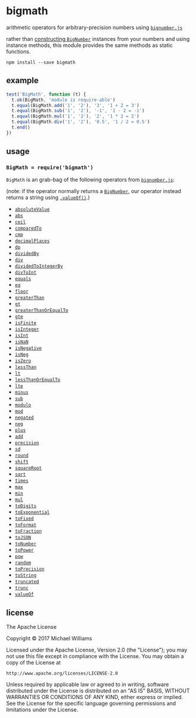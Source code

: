 # bigmath

arithmetic operators for arbitrary-precision numbers using [`bignumber.js`](https://mikemcl.github.io/bignumber.js/)

rather than [constructing `BigNumber`](https://mikemcl.github.io/bignumber.js/#bignumber) instances from your numbers and using instance methods, this module provides the same methods as static functions.

```shell
npm install --save bigmath
```

## example

```js
test('BigMath', function (t) {
  t.ok(BigMath, 'module is require-able')
  t.equal(BigMath.add('1', '2'), '3', '1 + 2 = 3')
  t.equal(BigMath.sub('1', '2'), '-1', '1 - 2 = -1')
  t.equal(BigMath.mul('1', '2'), '2', '1 * 2 = 2')
  t.equal(BigMath.div('1', '2'), '0.5', '1 / 2 = 0.5')
  t.end()
})
```

## usage

### `BigMath = require('bigmath')`

`BigMath` is an grab-bag of the following operators from [`bignumber.js`](https://mikemcl.github.io/bignumber.js/):

(note: if the operator normally returns a [`BigNumber`](https://mikemcl.github.io/bignumber.js/#bignumber), our operator instead returns a string using [`.valueOf()`](https://mikemcl.github.io/bignumber.js/#valueOf).)

- [`absoluteValue`](https://mikemcl.github.io/bignumber.js/#abs)
- [`abs`](https://mikemcl.github.io/bignumber.js/#abs)
- [`ceil`](https://mikemcl.github.io/bignumber.js/#ceil)
- [`comparedTo`](https://mikemcl.github.io/bignumber.js/#cmp)
- [`cmp`](https://mikemcl.github.io/bignumber.js/#cmp)
- [`decimalPlaces`](https://mikemcl.github.io/bignumber.js/#dp)
- [`dp`](https://mikemcl.github.io/bignumber.js/#dp)
- [`dividedBy`](https://mikemcl.github.io/bignumber.js/#div)
- [`div`](https://mikemcl.github.io/bignumber.js/#div)
- [`dividedToIntegerBy`](https://mikemcl.github.io/bignumber.js/#divInt)
- [`divToInt`](https://mikemcl.github.io/bignumber.js/#divInt)
- [`equals`](https://mikemcl.github.io/bignumber.js/#eq)
- [`eq`](https://mikemcl.github.io/bignumber.js/#eq)
- [`floor`](https://mikemcl.github.io/bignumber.js/#floor)
- [`greaterThan`](https://mikemcl.github.io/bignumber.js/#gt)
- [`gt`](https://mikemcl.github.io/bignumber.js/#gt)
- [`greaterThanOrEqualTo`](https://mikemcl.github.io/bignumber.js/#gte)
- [`gte`](https://mikemcl.github.io/bignumber.js/#gte)
- [`isFinite`](https://mikemcl.github.io/bignumber.js/#isF)
- [`isInteger`](https://mikemcl.github.io/bignumber.js/#isInt)
- [`isInt`](https://mikemcl.github.io/bignumber.js/#isInt)
- [`isNaN`](https://mikemcl.github.io/bignumber.js/#isNaN)
- [`isNegative`](https://mikemcl.github.io/bignumber.js/#isNeg)
- [`isNeg`](https://mikemcl.github.io/bignumber.js/#isNeg)
- [`isZero`](https://mikemcl.github.io/bignumber.js/#isZ)
- [`lessThan`](https://mikemcl.github.io/bignumber.js/#lt)
- [`lt`](https://mikemcl.github.io/bignumber.js/#lt)
- [`lessThanOrEqualTo`](https://mikemcl.github.io/bignumber.js/#lte)
- [`lte`](https://mikemcl.github.io/bignumber.js/#lte)
- [`minus`](https://mikemcl.github.io/bignumber.js/#minus)
- [`sub`](https://mikemcl.github.io/bignumber.js/#minus)
- [`modulo`](https://mikemcl.github.io/bignumber.js/#mod)
- [`mod`](https://mikemcl.github.io/bignumber.js/#mod)
- [`negated`](https://mikemcl.github.io/bignumber.js/#neg)
- [`neg`](https://mikemcl.github.io/bignumber.js/#neg)
- [`plus`](https://mikemcl.github.io/bignumber.js/#plus)
- [`add`](https://mikemcl.github.io/bignumber.js/#plus)
- [`precision`](https://mikemcl.github.io/bignumber.js/#sd)
- [`sd`](https://mikemcl.github.io/bignumber.js/#sd)
- [`round`](https://mikemcl.github.io/bignumber.js/#round)
- [`shift`](https://mikemcl.github.io/bignumber.js/#shift)
- [`squareRoot`](https://mikemcl.github.io/bignumber.js/#sqrt)
- [`sqrt`](https://mikemcl.github.io/bignumber.js/#sqrt)
- [`times`](https://mikemcl.github.io/bignumber.js/#times)
- [`max`](https://mikemcl.github.io/bignumber.js/#max)
- [`min`](https://mikemcl.github.io/bignumber.js/#min)
- [`mul`](https://mikemcl.github.io/bignumber.js/#times)
- [`toDigits`](https://mikemcl.github.io/bignumber.js/#toD)
- [`toExponential`](https://mikemcl.github.io/bignumber.js/#toE)
- [`toFixed`](https://mikemcl.github.io/bignumber.js/#toFix)
- [`toFormat`](https://mikemcl.github.io/bignumber.js/#toFor)
- [`toFraction`](https://mikemcl.github.io/bignumber.js/#toFr)
- [`toJSON`](https://mikemcl.github.io/bignumber.js/#toJSON)
- [`toNumber`](https://mikemcl.github.io/bignumber.js/#toN)
- [`toPower`](https://mikemcl.github.io/bignumber.js/#pow)
- [`pow`](https://mikemcl.github.io/bignumber.js/#pow)
- [`random`](https://mikemcl.github.io/bignumber.js/#random)
- [`toPrecision`](https://mikemcl.github.io/bignumber.js/#toP)
- [`toString`](https://mikemcl.github.io/bignumber.js/#toS)
- [`truncated`](https://mikemcl.github.io/bignumber.js/#trunc)
- [`trunc`](https://mikemcl.github.io/bignumber.js/#trunc)
- [`valueOf`](https://mikemcl.github.io/bignumber.js/#valueOf)

## license

The Apache License

Copyright &copy; 2017 Michael Williams

Licensed under the Apache License, Version 2.0 (the "License");
you may not use this file except in compliance with the License.
You may obtain a copy of the License at

    http://www.apache.org/licenses/LICENSE-2.0

Unless required by applicable law or agreed to in writing, software
distributed under the License is distributed on an "AS IS" BASIS,
WITHOUT WARRANTIES OR CONDITIONS OF ANY KIND, either express or implied.
See the License for the specific language governing permissions and
limitations under the License.
